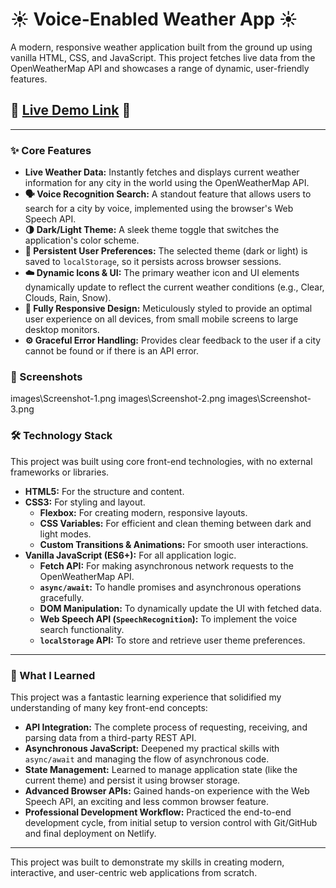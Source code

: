 # ☀️ Voice-Enabled Weather App ☀️

A modern, responsive weather application built from the ground up using vanilla HTML, CSS, and JavaScript. This project fetches live data from the OpenWeatherMap API and showcases a range of dynamic, user-friendly features.

## 🚀 [**Live Demo Link**]([https://your-app-name.netlify.app](https://6853e9f0e037d58ac3ff9627--krish-voice-weather-app.netlify.app/)) 🚀

---

### ✨ Core Features

*   **Live Weather Data:** Instantly fetches and displays current weather information for any city in the world using the OpenWeatherMap API.
*   **🗣️ Voice Recognition Search:** A standout feature that allows users to search for a city by voice, implemented using the browser's Web Speech API.
*   **🌗 Dark/Light Theme:** A sleek theme toggle that switches the application's color scheme.
*   **💾 Persistent User Preferences:** The selected theme (dark or light) is saved to `localStorage`, so it persists across browser sessions.
*   **☁️ Dynamic Icons & UI:** The primary weather icon and UI elements dynamically update to reflect the current weather conditions (e.g., Clear, Clouds, Rain, Snow).
*   **📱 Fully Responsive Design:** Meticulously styled to provide an optimal user experience on all devices, from small mobile screens to large desktop monitors.
*   **⚙️ Graceful Error Handling:** Provides clear feedback to the user if a city cannot be found or if there is an API error.

### 📸 Screenshots
images\Screenshot-1.png
images\Screenshot-2.png
images\Screenshot-3.png
### 🛠️ Technology Stack

This project was built using core front-end technologies, with no external frameworks or libraries.

*   **HTML5:** For the structure and content.
*   **CSS3:** For styling and layout.
    *   **Flexbox:** For creating modern, responsive layouts.
    *   **CSS Variables:** For efficient and clean theming between dark and light modes.
    *   **Custom Transitions & Animations:** For smooth user interactions.
*   **Vanilla JavaScript (ES6+):** For all application logic.
    *   **Fetch API:** For making asynchronous network requests to the OpenWeatherMap API.
    *   **`async/await`:** To handle promises and asynchronous operations gracefully.
    *   **DOM Manipulation:** To dynamically update the UI with fetched data.
    *   **Web Speech API (`SpeechRecognition`):** To implement the voice search functionality.
    *   **`localStorage` API:** To store and retrieve user theme preferences.

---

### 🧠 What I Learned

This project was a fantastic learning experience that solidified my understanding of many key front-end concepts:

*   **API Integration:** The complete process of requesting, receiving, and parsing data from a third-party REST API.
*   **Asynchronous JavaScript:** Deepened my practical skills with `async/await` and managing the flow of asynchronous code.
*   **State Management:** Learned to manage application state (like the current theme) and persist it using browser storage.
*   **Advanced Browser APIs:** Gained hands-on experience with the Web Speech API, an exciting and less common browser feature.
*   **Professional Development Workflow:** Practiced the end-to-end development cycle, from initial setup to version control with Git/GitHub and final deployment on Netlify.

---

This project was built to demonstrate my skills in creating modern, interactive, and user-centric web applications from scratch.
